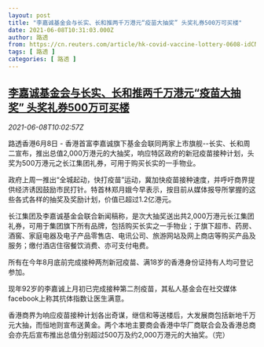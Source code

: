 ```yaml
---
layout: post
title: "李嘉诚基金会与长实、长和推两千万港元“疫苗大抽奖” 头奖礼券500万可买楼"
date: 2021-06-08T10:31:03.000Z
author: 路透
from: https://cn.reuters.com/article/hk-covid-vaccine-lottery-0608-idCNKCS2DK0XL
tags: [ 路透 ]
categories: [ 路透 ]
---
```

<!--1623148263000-->
[李嘉诚基金会与长实、长和推两千万港元“疫苗大抽奖” 头奖礼券500万可买楼](https://cn.reuters.com/article/hk-covid-vaccine-lottery-0608-idCNKCS2DK0XL)
------

<div>
<div><i>2021-06-08T10:02:57Z</i></div><p>路透香港6月8日 - 香港首富李嘉诚旗下基金会联同两家上市旗舰--长实、长和周二宣布，推出总值2,000万港元的大抽奖，响应特区政府的新冠疫苗接种计划，头奖为500万港元之长江集团礼券，可用于购买长实的一手物业。</p><p>政府上周一推出“全城起动，快打疫苗”运动，冀加快疫苗接种速度，并呼吁商界提供经济诱因鼓励市民打针。特首林郑月娥今早表示，按目前从媒体报导所掌握的这些各式各样的抽奖及奖励计划，价值已超过1.2亿港元。</p><p>长江集团及李嘉诚基金会联合新闻稿称，是次大抽奖送出共2,000万港元长江集团礼券，可用于集团旗下所有品牌，包括购买长实之一手物业；于旗下超市、药房、酒窖、家庭电器及电子产品零售店、电讯公司、旅游网站及网上商店等购买产品及服务；缴付酒店住宿餐饮消费、亦可支付电费。</p><p>所有在今年8月底前完成接种两剂新冠疫苗、满18岁的香港身份证持有人均可登记参加。</p><p>现年92岁的李嘉诚上月初已完成接种第二剂疫苗，其私人基金会在社交媒体facebook上称其抗体指数让医生满意。</p><p>香港商界为响应疫苗接种计划各出奇谋，继信和等送楼后，大发展商包括新地千万元大抽，而恒地则宣布送黄金。两个本地主要商会香港中华厂商联合会及香港总商会亦先后宣布推出总值分别超过500万及约2,000万港元的大抽奖。（完）</p>
</div>

